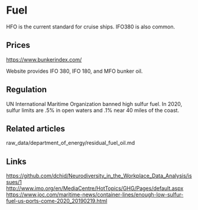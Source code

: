 # Fuel

HFO is the current standard for cruise ships.
IFO380 is also common.

## Prices
https://www.bunkerindex.com/

Website provides IFO 380, IFO 180, and MFO bunker oil.
## Regulation

UN International Maritime Organization banned high sulfur fuel. In 2020, sulfur limits
are .5% in open waters and .1% near 40 miles of the coast.

## Related articles
raw_data/department_of_energy/residual_fuel_oil.md


## Links

https://github.com/dchid/Neurodiversity_in_the_Workplace_Data_Analysis/issues/1
http://www.imo.org/en/MediaCentre/HotTopics/GHG/Pages/default.aspx
https://www.joc.com/maritime-news/container-lines/enough-low-sulfur-fuel-us-ports-come-2020_20190219.html
